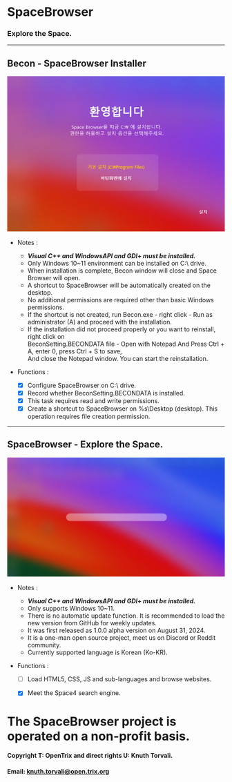 # SpaceBrowser
### Explore the Space.
-------------------
## Becon - SpaceBrowser Installer
![Becon](images/BECON_INSTALLER.png)
- Notes :
  - ***Visual C++ and WindowsAPI and GDI+ must be installed.***
  - Only Windows 10~11 environment can be installed on C:\ drive.
  - When installation is complete, Becon window will close and Space Browser will open.
  - A shortcut to SpaceBrowser will be automatically created on the desktop.
  - No additional permissions are required other than basic Windows permissions.
  - If the shortcut is not created, run Becon.exe - right click - Run as administrator (A) and proceed with the installation.
  - If the installation did not proceed properly or you want to reinstall, right click on  
    BeconSetting.BECONDATA file - Open with Notepad And Press Ctrl + A, enter 0, press Ctrl + S to save,  
    And close the Notepad window. You can start the reinstallation.
  
- Functions :
  - [X] Configure SpaceBrowser on C:\ drive.
  - [X] Record whether BeconSetting.BECONDATA is installed.
  - [X] This task requires read and write permissions.
  - [X] Create a shortcut to SpaceBrowser on %s\Desktop (desktop). This operation requires file creation permission.
-------------------
  
## SpaceBrowser - Explore the Space.
![Becon](images/SPACE_BROWSER.png)
- Notes :  
  - ***Visual C++ and WindowsAPI and GDI+ must be installed.***
  - Only supports Windows 10~11.
  - There is no automatic update function. It is recommended to load the new version from GitHub for weekly updates.
  - It was first released as 1.0.0 alpha version on August 31, 2024.
  - It is a one-man open source project, meet us on Discord or Reddit community.
  - Currently supported language is Korean (Ko-KR).

- Functions :
  - [ ] Load HTML5, CSS, JS and sub-languages ​​and browse websites.
  - [X] Meet the Space4 search engine.

  
# The SpaceBrowser project is operated on a non-profit basis.
#### Copyright T: OpenTrix and direct rights U: Knuth Torvali.
#### Email: knuth.torvali@open.trix.org
